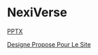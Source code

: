 # NexiVerse

[PPTX](https://www.canva.com/design/DAFBUWxUs-k/EjZgy7oqavjXYbfyG8xI_g/view?utm_content=DAFBUWxUs-k&utm_campaign=designshare&utm_medium=link&utm_source=publishsharelink)

[Designe Propose Pour Le Site](https://www.figma.com/proto/BXMogieCXDN2whGGVmlcO6/Untitled?page-id=0%3A1&node-id=1%3A2&viewport=389%2C389%2C0.48&scaling=scale-down-width)

